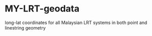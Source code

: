# MY-LRT-geodata
long-lat coordinates for all Malaysian LRT systems in both point and linestring geometry
